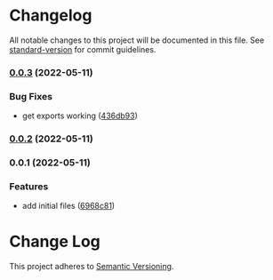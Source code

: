 # Changelog

All notable changes to this project will be documented in this file. See [standard-version](https://github.com/conventional-changelog/standard-version) for commit guidelines.

### [0.0.3](https://github.com/calebdwilliams/postcss-style-docs/compare/v0.0.2...v0.0.3) (2022-05-11)


### Bug Fixes

* get exports working ([436db93](https://github.com/calebdwilliams/postcss-style-docs/commit/436db93dd3a4690c4b59b6367275cf1805fe77bc))

### [0.0.2](https://github.com/calebdwilliams/postcss-style-docs/compare/v0.0.1...v0.0.2) (2022-05-11)

### 0.0.1 (2022-05-11)


### Features

* add initial files ([6968c81](https://github.com/calebdwilliams/postcss-style-docs/commit/6968c815ddbe160f8ea0ebe99523d7e48caa82a7))

# Change Log

This project adheres to [Semantic Versioning](http://semver.org/).
